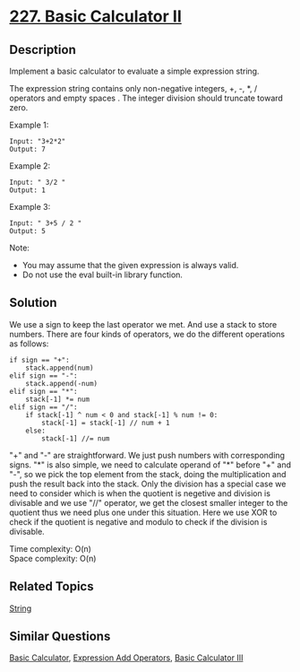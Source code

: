 # [227. Basic Calculator II](https://leetcode.com/problems/basic-calculator-ii)

## Description

Implement a basic calculator to evaluate a simple expression string.

The expression string contains only non-negative integers, +, -, *, / operators and empty spaces . The integer division should truncate toward zero.

Example 1:

```
Input: "3+2*2"
Output: 7
```

Example 2:

```
Input: " 3/2 "
Output: 1
```

Example 3:

```
Input: " 3+5 / 2 "
Output: 5
```

Note:

- You may assume that the given expression is always valid.
- Do not use the eval built-in library function.

## Solution

We use a sign to keep the last operator we met. And use a stack to store numbers. There are four kinds of operators, we do the different operations as follows:

```
if sign == "+":
    stack.append(num)
elif sign == "-":
    stack.append(-num)
elif sign == "*":
    stack[-1] *= num
elif sign == "/":
    if stack[-1] ^ num < 0 and stack[-1] % num != 0:                        
        stack[-1] = stack[-1] // num + 1
    else:
        stack[-1] //= num
```

"+" and "-" are straightforward. We just push numbers with corresponding signs. "\*" is also simple, we need to calculate operand of "\*" before "+" and "-", so we pick the top element from the stack, doing the multiplication and push the result back into the stack. Only the division has a special case we need to consider which is when the quotient is negetive and division is divisable and we use "//" operator, we get the closest smaller integer to the quotient thus we need plus one under this situation. Here we use XOR to check if the quotient is negative and modulo to check if the division is divisable.

Time complexity: O(n)<br>
Space complexity: O(n)

## Related Topics

[String](https://leetcode.com/tag/string/) 

## Similar Questions

[Basic Calculator](https://leetcode.com/problems/basic-calculator/), [Expression Add Operators](https://leetcode.com/problems/expression-add-operators/), [Basic Calculator III](https://leetcode.com/problems/basic-calculator-iii/)
